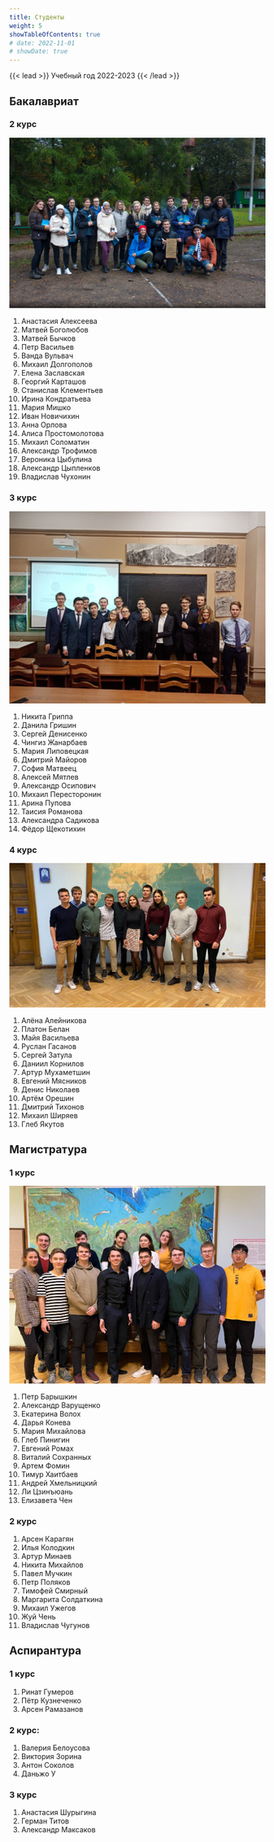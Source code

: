 ```yaml
---
title: Студенты
weight: 5
showTableOfContents: true
# date: 2022-11-01
# showDate: true
---
```


{{< lead >}} Учебный год 2022-2023 {{< /lead >}}

## Бакалавриат



### 2 курс

![Посвящение, 2022 г.](2k.jpg "Посвящение, 2022 г.")

1. Анастасия Алексеева
1. Матвей Боголюбов
1. Матвей Бычков
1. Петр Васильев
1. Ванда Вульвач
1. Михаил Долгополов
1. Елена Заславская
1. Георгий Карташов
1. Станислав Клементьев
1. Ирина Кондратьева
1. Мария Мишко
1. Иван Новичихин
1. Анна Орлова
1. Алиса Простомолотова
1. Михаил Соломатин
1. Александр Трофимов
1. Вероника Цыбулина
1. Александр Цыпленков
1. Владислав Чухонин

### 3 курс

![Защита рефератов по основам дистанцонного зондирования, 2021 г.](3k.jpg "Защита рефератов по основам дистанцонного зондирования, 2021 г.")

1. Никита Гриппа
1. Данила Гришин
1. Сергей Денисенко
1. Чингиз Жанарбаев
1. Мария Липовецкая
1. Дмитрий Майоров
1. София Матвеец
1. Алексей Мятлев
1. Александр Осипович
1. Михаил Пересторонин
1. Арина Пупова
1. Таисия Романова
1. Александра Садикова
1. Фёдор Щекотихин

### 4 курс

![Защита отчётов о производственной практике, 2022](4k.jpg "Защита отчётов о производственной практике, 2022")

1. Алёна Алейникова
1. Платон Белан
1. Майя Васильева
1. Руслан Гасанов
1. Сергей Затула
1. Даниил Корнилов
1. Артур Мухаметшин
1. Евгений Мясников
1. Денис Николаев
1. Артём Орешин
1. Дмитрий Тихонов
1. Михаил Ширяев
1. Глеб Якутов

## Магистратура

### 1 курс

![Пара по атласному картографированию](1m.jpg "Пара по атласному картографированию, 2022")

1. Петр Барышкин
1. Александр Варущенко
1. Екатерина Волох
1. Дарья Конева
1. Мария Михайлова
1. Глеб Пинигин
1. Евгений Ромах
1. Виталий Сохранных
1. Артем Фомин
1. Тимур Хаитбаев
1. Андрей Хмельницкий
1. Ли Цзинъюань
1. Елизавета Чен

### 2 курс

<!-- ![фото не найдено](2m_smeshno.jpg "Фотки пока нет :с") -->

1. Арсен Карагян 
1. Илья Колодкин
1. Артур Минаев
1. Никита Михайлов
1. Павел Мучкин
1. Петр Поляков
1. Тимофей Смирный
1. Маргарита Солдаткина
1. Михаил Ужегов
1. Жуй Чень
1. Владислав Чугунов

## Аспирантура

### 1 курс 
1. Ринат Гумеров
1. Пётр Кузнеченко
1. Арсен Рамазанов
 
### 2 курс: 
1. Валерия Белоусова 
1. Виктория Зорина 
1. Антон Соколов 
1. Даньжо У 
 
### 3 курс 
1. Анастасия Шурыгина 
1. Герман Титов 
1. Александр Максаков
